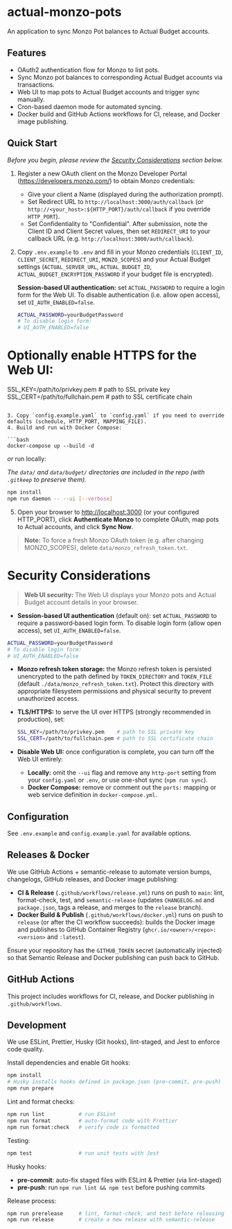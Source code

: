 # actual-monzo-pots

An application to sync Monzo Pot balances to Actual Budget accounts.

## Features

- OAuth2 authentication flow for Monzo to list pots.
- Sync Monzo pot balances to corresponding Actual Budget accounts via transactions.
- Web UI to map pots to Actual Budget accounts and trigger sync manually.
- Cron-based daemon mode for automated syncing.
- Docker build and GitHub Actions workflows for CI, release, and Docker image publishing.

## Quick Start

_Before you begin, please review the [Security Considerations](#security-considerations) section below._

1. Register a new OAuth client on the Monzo Developer Portal (https://developers.monzo.com/) to obtain Monzo credentials:
   - Give your client a Name (displayed during the authorization prompt).
   - Set Redirect URL to `http://localhost:3000/auth/callback` (_or_ `http://<your_host>:${HTTP_PORT}/auth/callback` if you override `HTTP_PORT`).
   - Set Confidentiality to "Confidential".
     After submission, note the Client ID and Client Secret values, then set `REDIRECT_URI` to your callback URL (e.g. `http://localhost:3000/auth/callback`).
2. Copy `.env.example` to `.env` and fill in your Monzo credentials (`CLIENT_ID`, `CLIENT_SECRET`, `REDIRECT_URI`,
   `MONZO_SCOPES`) and your Actual Budget settings (`ACTUAL_SERVER_URL`, `ACTUAL_BUDGET_ID`,
   `ACTUAL_BUDGET_ENCRYPTION_PASSWORD` if your budget file is encrypted).

   **Session-based UI authentication:** set `ACTUAL_PASSWORD` to require a login form for the Web UI.
   To disable authentication (i.e. allow open access), set `UI_AUTH_ENABLED=false`.

   ```bash
   ACTUAL_PASSWORD=yourBudgetPassword
   # To disable login form:
   # UI_AUTH_ENABLED=false
   ```

# Optionally enable HTTPS for the Web UI:

SSL_KEY=/path/to/privkey.pem # path to SSL private key
SSL_CERT=/path/to/fullchain.pem # path to SSL certificate chain

````

3. Copy `config.example.yaml` to `config.yaml` if you need to override defaults (schedule, HTTP_PORT, MAPPING_FILE).
4. Build and run with Docker Compose:

```bash
docker-compose up --build -d
````

_or_ run locally:

_The `data/` and `data/budget/` directories are included in the repo (with `.gitkeep` to preserve them)._

```bash
npm install
npm run daemon -- --ui [--verbose]
```

5. Open your browser to <http://localhost:3000> (or your configured HTTP_PORT), click **Authenticate Monzo** to
   complete OAuth, map pots to Actual accounts, and click **Sync Now**.

> **Note:** To force a fresh Monzo OAuth token (e.g. after changing MONZO_SCOPES), delete
> `data/monzo_refresh_token.txt`.

# Security Considerations

> **Web UI security:** The Web UI displays your Monzo pots and Actual Budget account details in your browser.

- **Session-based UI authentication** (default on): set `ACTUAL_PASSWORD` to require a password‑based login form.
  To disable login form (allow open access), set `UI_AUTH_ENABLED=false`.

```bash
ACTUAL_PASSWORD=yourBudgetPassword
# To disable login form:
# UI_AUTH_ENABLED=false
```

- **Monzo refresh token storage:** the Monzo refresh token is persisted unencrypted to the path defined by
  `TOKEN_DIRECTORY` and `TOKEN_FILE` (default `./data/monzo_refresh_token.txt`). Protect this directory
  with appropriate filesystem permissions and physical security to prevent unauthorized access.

- **TLS/HTTPS:** to serve the UI over HTTPS (strongly recommended in production), set:

  ```bash
  SSL_KEY=/path/to/privkey.pem    # path to SSL private key
  SSL_CERT=/path/to/fullchain.pem # path to SSL certificate chain
  ```

- **Disable Web UI:** once configuration is complete, you can turn off the Web UI entirely:
  - **Locally:** omit the `--ui` flag and remove any `http-port` setting from your `config.yaml` or `.env`,
    or use one-shot sync (`npm run sync`).
  - **Docker Compose:** remove or comment out the `ports:` mapping or web service definition in `docker-compose.yml`.

## Configuration

See `.env.example` and `config.example.yaml` for available options.

## Releases & Docker

We use GitHub Actions + semantic-release to automate version bumps, changelogs, GitHub releases, and Docker image publishing:

- **CI & Release** (`.github/workflows/release.yml`) runs on push to `main`: lint, format-check, test, and `semantic-release` (updates `CHANGELOG.md` and `package.json`, tags a release, and merges to the `release` branch).
- **Docker Build & Publish** (`.github/workflows/docker.yml`) runs on push to `release` (or after the CI workflow succeeds): builds the Docker image and publishes to GitHub Container Registry (`ghcr.io/<owner>/<repo>:<version>` and `:latest`).

Ensure your repository has the `GITHUB_TOKEN` secret (automatically injected) so that Semantic Release and Docker publishing can push back to GitHub.

## GitHub Actions

This project includes workflows for CI, release, and Docker publishing in `.github/workflows`.

## Development

We use ESLint, Prettier, Husky (Git hooks), lint-staged, and Jest to enforce code quality.

Install dependencies and enable Git hooks:

```bash
npm install
# Husky installs hooks defined in package.json (pre-commit, pre-push)
npm run prepare
```

Lint and format checks:

```bash
npm run lint           # run ESLint
npm run format         # auto-format code with Prettier
npm run format:check   # verify code is formatted
```

Testing:

```bash
npm test               # run unit tests with Jest
```

Husky hooks:

- **pre-commit**: auto-fix staged files with ESLint & Prettier (via lint-staged)
- **pre-push**: run `npm run lint && npm test` before pushing commits

Release process:

```bash
npm run prerelease     # lint, format-check, and test before releasing
npm run release        # create a new release with semantic-release
```
